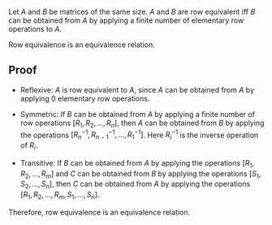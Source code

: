 Let $A$ and $B$ be matrices of the same size.
$A$ and $B$ are row equivalent iff $B$ can be obtained from $A$
by applying a finite number of elementary row operations to $A$.

Row equivalence is an equivalence relation.

## Proof

* Reflexive: $A$ is row equivalent to $A$, since $A$ can be obtained from $A$
by applying 0 elementary row operations.

* Symmetric: If $B$ can be obtained from $A$ by applying a finite number of row operations
$[R_1, R_2, \ldots, R_n]$, then $A$ can be obtained from $B$ by applying the operations
$[R_n^{-1}, R_{n-1}^{-1}, \ldots, R_1^{-1}]$. Here $R_i^{-1}$ is the inverse operation of $R_i$.

* Transitive: If $B$ can be obtained from $A$ by applying the operations $[R_1, R_2, \ldots, R_m]$
and $C$ can be obtained from $B$ by applying the operations $[S_1, S_2, \ldots, S_n]$,
then $C$ can be obtained from $A$ by applying the operations $[R_1, R_2, \ldots, R_m, S_1, \ldots, S_n]$.

Therefore, row equivalence is an equivalence relation.
